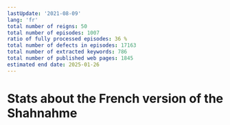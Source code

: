 ```yaml
---
lastUpdate: '2021-08-09'
lang: 'fr'
total number of reigns: 50
total number of episodes: 1007
ratio of fully processed episodes: 36 %
total number of defects in episodes: 17163
total number of extracted keywords: 786
total number of published web pages: 1845
estimated end date: 2025-01-26
---
```


# Stats about the French version of the Shahnahme
